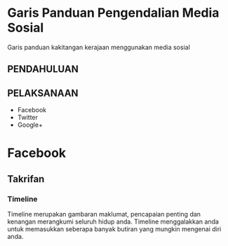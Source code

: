 # Garis Panduan Pengendalian Media Sosial

Garis panduan kakitangan kerajaan menggunakan media sosial

## PENDAHULUAN

## PELAKSANAAN


 - Facebook
 - Twitter
 - Google+

# Facebook

## Takrifan
### Timeline

Timeline merupakan gambaran maklumat, pencapaian penting dan kenangan merangkumi seluruh hidup anda. Timeline menggalakkan anda untuk memasukkan seberapa banyak butiran yang mungkin mengenai diri anda.